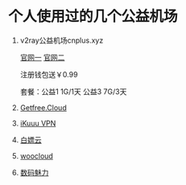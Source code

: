 # 个人使用过的几个公益机场

1. v2ray公益机场cnplus.xyz

   [官网一](cnplus.xyz) [官网二](v2.freeok.xyz)

   注册钱包送￥0.99

   套餐：公益1 1G/1天  公益3 7G/3天

2. [Getfree.Cloud](https://getfree.cloud/)
3. [iKuuu VPN](https://ikuuu.co/)
4. [白嫖云](https://baipiaoyun.xyz/)
5. [woocloud](https://woocloud.icu/)
6. [数码魅力](http://www.111003.ml/)